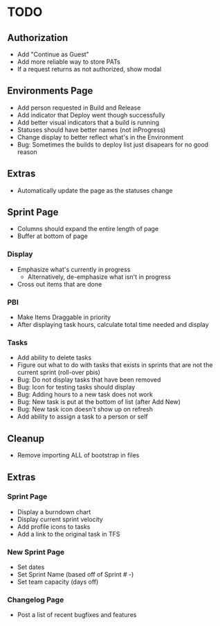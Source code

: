 # TODO

## Authorization
* Add "Continue as Guest"
* Add more reliable way to store PATs
* If a request returns as not authorized, show modal

## Environments Page
* Add person requested in Build and Release
* Add indicator that Deploy went though successfully
* Add better visual indicators that a build is running
* Statuses should have better names (not inProgress)
* Change display to better reflect what's in the Environment
* Bug: Sometimes the builds to deploy list just disapears for no good reason

## Extras
* Automatically update the page as the statuses change

## Sprint Page
* Columns should expand the entire length of page
* Buffer at bottom of page

### Display
* Emphasize what's currently in progress
    * Alternatively, de-emphasize what isn't in progress
* Cross out items that are done

### PBI
* Make Items Draggable in priority
* After displaying task hours, calculate total time needed and display

### Tasks
* Add ability to delete tasks
* Figure out what to do with tasks that exists in sprints that are not the current sprint (roll-over pbis)
* Bug: Do not display tasks that have been removed
* Bug: Icon for testing tasks should display
* Bug: Adding hours to a new task does not work
* Bug: New task is put at the bottom of list (after Add New)
* Bug: New task icon doesn't show up on refresh
* Add ability to assign a task to a person or self

## Cleanup
* Remove importing ALL of bootstrap in files

## Extras
### Sprint Page
* Display a burndown chart
* Display current sprint velocity
* Add profile icons to tasks
* Add a link to the original task in TFS

### New Sprint Page
* Set dates
* Set Sprint Name (based off of Sprint # -)
* Set team capacity (days off)

### Changelog Page
* Post a list of recent bugfixes and features